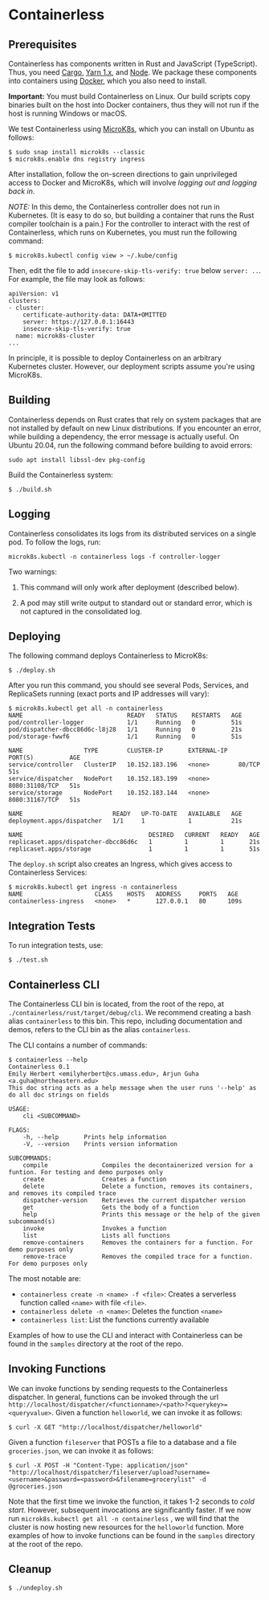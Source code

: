 # Containerless

## Prerequisites

Containerless has components written in Rust and JavaScript (TypeScript).
Thus, you need [Cargo], [Yarn 1.x], and [Node]. We package these components
into containers using [Docker], which you also need to install.

**Important:** You must build Containerless on Linux. Our build scripts copy 
binaries built on the host into Docker containers, thus they will not run if the
host is running Windows or macOS.

We test Containerless using [MicroK8s], which you can install on Ubuntu
as follows:

```
$ sudo snap install microk8s --classic
$ microk8s.enable dns registry ingress
```

After installation, follow the on-screen directions to gain unprivileged access
to Docker and MicroK8s, which will involve *logging out and logging back in*.

*NOTE:* In this demo, the Containerless controller does not run in Kubernetes.
(It is easy to do so, but building a container that runs the Rust
compiler toolchain is a pain.) For the controller to interact with the
rest of Containerless, which runs on Kubernetes, you must run the following
command:

```
$ microk8s.kubectl config view > ~/.kube/config
```

Then, edit the file to add `insecure-skip-tls-verify: true` below `server: ..`.
For example, the file may look as follows:

```
apiVersion: v1
clusters:
- cluster:
    certificate-authority-data: DATA+OMITTED
    server: https://127.0.0.1:16443
    insecure-skip-tls-verify: true
  name: microk8s-cluster
...
```

In principle, it is possible to deploy Containerless on an arbitrary Kubernetes
cluster. However, our deployment scripts assume you're using MicroK8s.

## Building

Containerless depends on Rust crates that rely on system packages that are not
installed by default on new Linux distributions. If you encounter an error,
while building a dependency, the error message is actually useful. On
Ubuntu 20.04, run the following command before building to avoid errors:

```
sudo apt install libssl-dev pkg-config
```

Build the Containerless system:

```
$ ./build.sh
```

## Logging

Containerless consolidates its logs from its distributed services on a single
pod. To follow the logs, run:

```
microk8s.kubectl -n containerless logs -f controller-logger
```

Two warnings:

1. This command will only work after deployment (described below).

2. A pod may still write output to standard out or standard error,
   which is not captured in the consolidated log.

## Deploying

The following command deploys Containerless to MicroK8s:

```
$ ./deploy.sh
```

After you run this command, you should see several Pods, Services, and
ReplicaSets running (exact ports and IP addresses will vary):

```
$ microk8s.kubectl get all -n containerless
NAME                             READY   STATUS    RESTARTS   AGE
pod/controller-logger            1/1     Running   0          51s
pod/dispatcher-dbcc86d6c-l8j28   1/1     Running   0          21s
pod/storage-fwwf6                1/1     Running   0          51s

NAME                 TYPE        CLUSTER-IP       EXTERNAL-IP   PORT(S)          AGE
service/controller   ClusterIP   10.152.183.196   <none>        80/TCP           51s
service/dispatcher   NodePort    10.152.183.199   <none>        8080:31108/TCP   51s
service/storage      NodePort    10.152.183.144   <none>        8080:31167/TCP   51s

NAME                         READY   UP-TO-DATE   AVAILABLE   AGE
deployment.apps/dispatcher   1/1     1            1           21s

NAME                                   DESIRED   CURRENT   READY   AGE
replicaset.apps/dispatcher-dbcc86d6c   1         1         1       21s
replicaset.apps/storage                1         1         1       51s
```

The `deploy.sh` script also creates an Ingress, which gives access to 
Containerless Services:

```
$ microk8s.kubectl get ingress -n containerless
NAME                    CLASS    HOSTS   ADDRESS     PORTS   AGE
containerless-ingress   <none>   *       127.0.0.1   80      109s
```

## Integration Tests

To run integration tests, use:

```
$ ./test.sh
```

## Containerless CLI

The Containerless CLI bin is located, from the root of the repo, at
`./containerless/rust/target/debug/cli`. We recommend creating a bash alias
`containerless` to this bin. This repo, including documentation and demos,
refers to the CLI bin as the alias `containerless`.

The CLI contains a number of commands:

```
$ containerless --help
Containerless 0.1
Emily Herbert <emilyherbert@cs.umass.edu>, Arjun Guha <a.guha@northeastern.edu>
This doc string acts as a help message when the user runs '--help' as do all doc strings on fields

USAGE:
    cli <SUBCOMMAND>

FLAGS:
    -h, --help       Prints help information
    -V, --version    Prints version information

SUBCOMMANDS:
    compile               Compiles the decontainerized version for a funtion. For testing and demo purposes only
    create                Creates a function
    delete                Delete a function, removes its containers, and removes its compiled trace
    dispatcher-version    Retrieves the current dispatcher version
    get                   Gets the body of a function
    help                  Prints this message or the help of the given subcommand(s)
    invoke                Invokes a function
    list                  Lists all functions
    remove-containers     Removes the containers for a function. For demo purposes only
    remove-trace          Removes the compiled trace for a function. For demo purposes only
```

The most notable are:
- `containerless create -n <name> -f <file>`: Creates a serverless function
  called `<name>` with file `<file>`.
- `containerless delete -n <name>`: Deletes the function `<name>`
- `containerless list`: List the functions currently available

Examples of how to use the CLI and interact with Containerless can be found in
the `samples` directory at the root of the repo.

## Invoking Functions

We can invoke functions by sending requests to the Containerless dispatcher.
In general, functions can be invoked through the url
`http://localhost/dispatcher/<functionname>/<path>?<querykey>=<queryvalue>`.
Given a function `helloworld`, we can invoke it as follows:

```
$ curl -X GET "http://localhost/dispatcher/helloworld"
```

Given a function `fileserver` that POSTs a file to a database and a file
`groceries.json`, we can invoke it as follows:

```
$ curl -X POST -H "Content-Type: application/json" "http://localhost/dispatcher/fileserver/upload?username=<username>&password=<password>&filename=grocerylist" -d @groceries.json
```

Note that the first time we invoke the function, it takes 1-2 seconds to *cold
start*. However, subsequent invocations are significantly faster. If we
now run `microk8s.kubectl get all -n containerless` , we will find that the
cluster is now hosting new resources for the `helloworld` function. More
examples of how to invoke functions can be found in the `samples` directory at
the root of the repo.

## Cleanup

```
$ ./undeploy.sh
```

[Cargo]: https://rustup.rs/
[Yarn 1.x]: https://classic.yarnpkg.com/
[Node]: https://nodejs.org/
[Docker]: https://www.docker.com/
[Microk8s]: https://microk8s.io/
